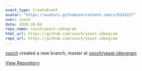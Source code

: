 ```yaml
---
event_type: CreateEvent
avatar: "https://avatars.githubusercontent.com/u/814322?"
user: vsoch
date: 2020-10-04
repo_name: vsoch/yeast-ideogram
html_url: https://github.com/vsoch/yeast-ideogram
repo_url: https://github.com/vsoch/yeast-ideogram
---
```


<a href='https://github.com/vsoch' target='_blank'>vsoch</a> created a new branch, master at <a href='https://github.com/vsoch/yeast-ideogram' target='_blank'>vsoch/yeast-ideogram</a>

<a href='https://github.com/vsoch/yeast-ideogram' target='_blank'>View Repository</a>